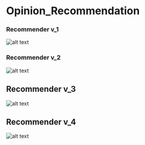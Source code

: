 # Opinion_Recommendation

### Recommender v_1

![alt text](https://github.com/gionanide/Opinion_Recommendation/blob/master/recommenders/recommender_v1.png)


### Recommender v_2

![alt text](https://github.com/gionanide/Opinion_Recommendation/blob/master/recommenders/recommender_v2.png)


## Recommender v_3

![alt text](https://github.com/gionanide/Opinion_Recommendation/blob/master/recommenders/recommender_v3.png)


## Recommender v_4

![alt text](hhttps://github.com/gionanide/Opinion_Recommendation/blob/master/recommenders/recommender_v4.png)
